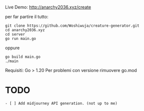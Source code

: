 Live Demo: http://anarchy2036.xyz/create


per far partire il tutto:
```
git clone https://github.com/Woshiwuja/creature-generator.git
cd anarchy2036.xyz
cd server
go run main.go
```
oppure
```
go build main.go
./main
```
Requisiti:
Go > 1.20
Per problemi con versione rimuovere go.mod


# TODO
```
- [ ] Add midjourney API generation. (not up to me) 
```
